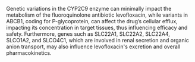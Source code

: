Genetic variations in the CYP2C9 enzyme can minimally impact the metabolism of the fluoroquinolone antibiotic levofloxacin, while variants in ABCB1, coding for P-glycoprotein, can affect the drug’s cellular efflux, impacting its concentration in target tissues, thus influencing efficacy and safety. Furthermore, genes such as SLC22A1, SLC22A2, SLC22A4, SLCO1A2, and SLCO4C1, which are involved in renal secretion and organic anion transport, may also influence levofloxacin's excretion and overall pharmacokinetics.